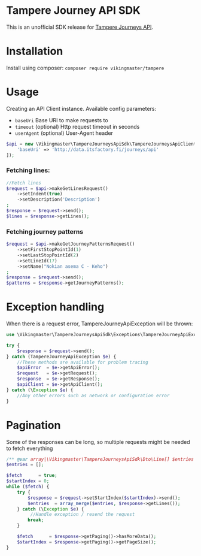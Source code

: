 # Tampere Journey API SDK

This is an unofficial SDK release for [Tampere Journeys API](http://wiki.itsfactory.fi/index.php/Journeys_API).

# Installation
Install using composer: `composer require vikingmaster/tampere`

# Usage
Creating an API Client instance. Available config parameters: 
* `baseUri` Base URI to make requests to
* `timeout` (optional) Http request timeout in seconds
* `userAgent` (optional) User-Agent header

```php
$api = new \Vikingmaster\TampereJourneysApiSdk\TampereJourneysApiClient([
    'baseUri' => 'http://data.itsfactory.fi/journeys/api'
]);
```

### Fetching lines:
```php
//Fetch lines
$request = $api->makeGetLinesRequest()
    ->setIndent(true)
    ->setDescription('Description')
;
$response = $request->send();
$lines = $response->getLines();
```

### Fetching journey patterns
```php
$request = $api->makeGetJourneyPatternsRequest()
    ->setFirstStopPointId(1)
    ->setLastStopPointId(2)
    ->setLineId(17)
    ->setName("Nokian asema C - Keho")
;
$response = $request->send();
$patterns = $response->getJourneyPatterns();
```


# Exception handling
When there is a request error, TampereJourneyApiException will be thrown:

```php
use \Vikingmaster\TampereJourneysApiSdk\Exceptions\TampereJourneyApiException;

try {
    $response = $request->send();
} catch (TampereJourneyApiException $e) {
    //These methods are available for problem tracing
    $apiError  = $e->getApiError();
    $request   = $e->getRequest();
    $response  = $e->getResponse();
    $apiClient = $e->getApiClient();
} catch (\Exception $e) {
    //Any other errors such as network or configuration error
}
```

# Pagination
Some of the responses can be long, so multiple requests might be needed to fetch everything

```php
/** @var array|\Vikingmaster\TampereJourneysApiSdk\Dto\Line[] $entries */
$entries = [];

$fetch      = true;
$startIndex = 0;
while ($fetch) {
    try {
        $response = $request->setStartIndex($startIndex)->send();
        $entries  = array_merge($entries, $response->getLines());
    } catch (\Exception $e) {
         //Handle exception / resend the request
        break;
    }

    $fetch      = $response->getPaging()->hasMoreData();
    $startIndex = $response->getPaging()->getPageSize();
}
```
